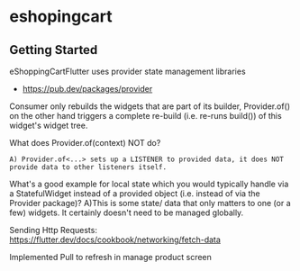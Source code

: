 # eshopingcart


## Getting Started
eShoppingCartFlutter uses provider state management libraries 

- https://pub.dev/packages/provider

Consumer only rebuilds the widgets that are part of its builder, Provider.of() on the other hand triggers a complete re-build (i.e. re-runs build()) of this widget's widget tree.

What does Provider.of<SomeData>(context) NOT do?

	A) Provider.of<...> sets up a LISTENER to provided data, it does NOT provide data to other listeners itself.

What's a good example for local state which you would typically handle via a StatefulWidget instead of a provided object (i.e. instead of via the Provider package)?
	A)This is some state/ data that only matters to one (or a few) widgets. It certainly doesn't need to be managed globally.


Sending Http Requests: https://flutter.dev/docs/cookbook/networking/fetch-data


Implemented Pull to refresh in manage product screen